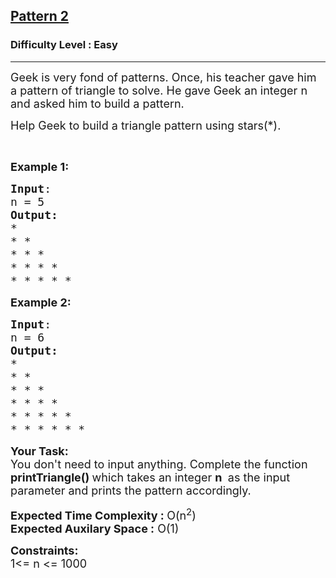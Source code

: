 <h2><a href="https://www.geeksforgeeks.org/problems/right-triangle/1">Pattern 2</a></h2><h3>Difficulty Level : Easy</h3><hr><div class="problems_problem_content__Xm_eO"><p><span style="font-size: 18px;">Geek is very fond of patterns. Once, his teacher gave him a pattern of triangle to solve. He gave Geek an integer n and asked him to build a pattern.</span></p>
<p><span style="font-size: 18px;">Help Geek to build a triangle pattern using stars(*).</span></p>
<p>&nbsp;</p>
<p><span style="font-size: 18px;"><strong>Example 1:</strong></span></p>
<pre><span style="font-size: 18px;"><strong>Input</strong>:<br>n = 5<br><strong>Output:</strong><br>*&nbsp;<br>* *&nbsp;<br>* * *&nbsp;<br>* * * *&nbsp;<br>* * * * *</span></pre>
<p><span style="font-size: 18px;"><strong>Example 2:</strong></span></p>
<pre><span style="font-size: 18px;"><strong>Input</strong>: <br>n = 6<br><strong>Output:</strong><br>*&nbsp;<br>* *&nbsp;<br>* * *&nbsp;<br>* * * *&nbsp;<br>* * * * *<br>* * * * * *</span></pre>
<p><span style="font-size: 18px;"><strong>Your Task:<br></strong></span><span style="font-size: 18px;">You don't need to input anything. Complete the function <strong>printTriangle()&nbsp;</strong>which takes an integer <strong>n</strong> <strong>&nbsp;</strong>as the input parameter and prints the pattern accordingly.</span></p>
<p><span style="font-size: 18px;"><strong>Expected Time Complexity : </strong>O(n<sup>2</sup>)<strong><br>Expected Auxilary Space :</strong> O(1)</span></p>
<p><span style="font-size: 18px;"><strong>Constraints:<br></strong></span><span style="font-size: 18px;">1&lt;= n &lt;= 1000</span></p></div>